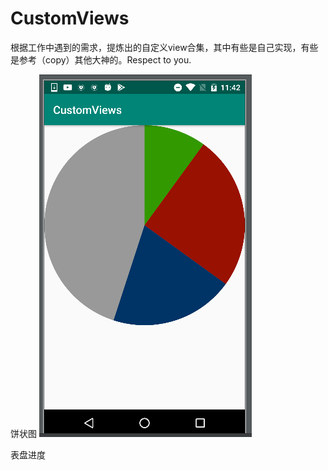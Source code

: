 # CustomViews
根据工作中遇到的需求，提炼出的自定义view合集，其中有些是自己实现，有些是参考（copy）其他大神的。Respect to you.


饼状图
 ![image](https://github.com/PaIn22152/CustomViews/blob/master/imgs/pic1.png)

表盘进度



